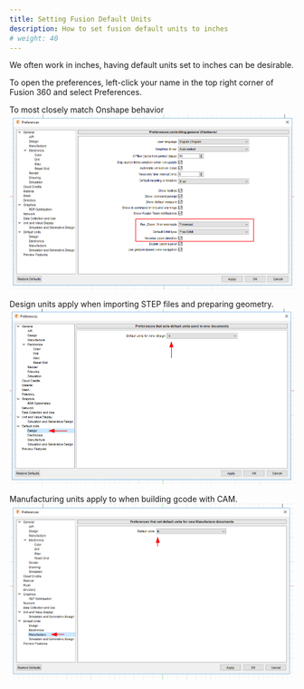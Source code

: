 ```yaml
---
title: Setting Fusion Default Units
description: How to set fusion default units to inches
# weight: 40
---
```


We often work in inches, having default units set to inches can be desirable.

To open the preferences, left-click your name in the top right corner of Fusion 360 and select Preferences.

To most closely match Onshape behavior
![](fusion-prefs-controls.png)

Design units apply when importing STEP files and preparing geometry.
![](fusion-prefs-units-design.png)

Manufacturing units apply to when building gcode with CAM.
![](fusion-prefs-units-manufacture.png)